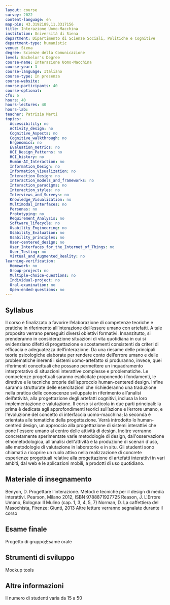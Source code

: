 ```yaml
---
layout: course
survey: 2022
content-language: en
map-pin: 43.3192189,11.3317156
title: Interazione Uomo-Macchina
institution: Università di Siena
department: Dipartimento di Scienze Sociali, Politiche e Cognitive
department-type: humanistic
venue: Siena
degree: Scienze della Comunicazione
level: Bachelor's Degree
course-name: Interazione Uomo-Macchina
course-year: 3
course-language: Italiano
course-type: In presenza
course-website: 
course-participants: 40
course-optional: 
cfu: 6
hours: 40
hours-lectures: 40
hours-lab: 
teacher: Patrizia Marti
topics: 
  Accessibility: no 
  Activity_design: no 
  Cognitive_Aspects: no 
  Cognitive_walkthrough: no 
  Ergonomics: no 
  Evaluation_metrics: no 
  HCI_Design_Patterns: no 
  HCI_history: no 
  Human-AI_Interaction: no 
  Information_Design: no 
  Information_Visualization: no 
  Interaction_Design: no 
  Interaction_models_and_frameworks: no 
  Interaction_paradigms: no 
  Interaction_styles: no 
  Interviews_and_Surveys: no 
  Knowledge_Visualization: no 
  Multimodal_Interfaces: no 
  Personas: no 
  Prototyping: no 
  Requirement_Analysis: no 
  Software_lifecycle: no 
  Usability_Engineering: no 
  Usability_Evaluation: no 
  Usability_principles: no 
  User-centered_design: no 
  User_Interfaces_for_the_Internet_of_Things: no 
  User_Testing: no 
  Virtual_and_Augmented_Reality: no 
learning-verification: 
  Homework: no 
  Group-project: no 
  Multiple-choice-questions: no 
  Individual-project: no 
  Oral-examination: no 
  Open-ended-questions: no 
---
```



## Syllabus 
Il corso è finalizzato a favorire l’elaborazione di competenze teoriche e pratiche in riferimento  all’interazione dell’essere umano con artefatti. A tale proposito verrano perseguiti diversi obiettivi formativi.
Innanzitutto, si prenderanno in considerazione situazioni di vita quotidiana in cui si evidenziano difetti di progettazione e scostamenti consistenti da criteri di efficacia e adeguatezza dell’interazione.
Da una riesame delle principali teorie psicologiche elaborate per rendere conto dell’errore umano e delle problematiche inerenti i sistemi uomo-artefatto si produranno, invece, quei riferimenti concettuali che possano permettere un inquadramento interpretativo di situazioni interattive complesse e problematiche.
Le competenze progettuali saranno esplicitate proponendo i fondamenti, le direttive e le tecniche proprie dell’approccio human-centered design.
Infine saranno strutturate delle esercitazioni che richiederanno una traduzione nella pratica delle conoscenze sviluppate in riferimento all’analisi dell’attività, alla progettazione degli artefatti cognitivi, inclusa la loro implementazione e valutazione.
Il corso si articola in due parti principali: la prima è dedicata agli approfondimenti teorici sull’azione e l’errore umano, e l'evoluzione del concetto di interfaccia uomo-macchina; la seconda è orientata alle tematiche della progettazione. Verrà introdotto lo human-centred design, un approccio alla progettazione di sistemi interattivi che pone l'essere umano al centro delle attività di design. Inoltre verranno concretamente sperimentate varie metodologie di design, dall'osservazione etnometodologica, all'analisi dell'attività e la produzione di scenari d'uso, alle metodologie di valutazione in laboratorio e in situ.
Gli studenti sono chiamati a ricoprire un ruolo attivo nella realizzazione di concrete esperienze progettuali relative alla progettazione di artefatti interattivi in vari ambiti, dal web e le aplicazioni mobili, a prodotti di uso quotidiano.

## Materiale di insegnamento 
Benyon, D. Progettare l’interazione. Metodi e tecniche per il design di media interattivi. Pearson, Milano 2012, ISBN 9788871927725
Reason, J. L'Errore Umano, Bologna: Il Mulino (cap. 1, 3, 4, 5, 7)
Norman, D. La caffettiera del Masochista, Firenze: Giunti, 2013
Altre letture verranno segnalate durante il corso

## Esame finale 
Progetto di gruppo;Esame orale

## Strumenti di sviluppo 
Mockup tools

## Altre informazioni 
Il numero di studenti varia da 15 a 50
